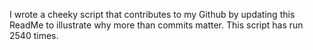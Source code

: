 I wrote a cheeky script that contributes to my Github by updating this ReadMe to illustrate why more than commits matter. This script has run 2540 times.